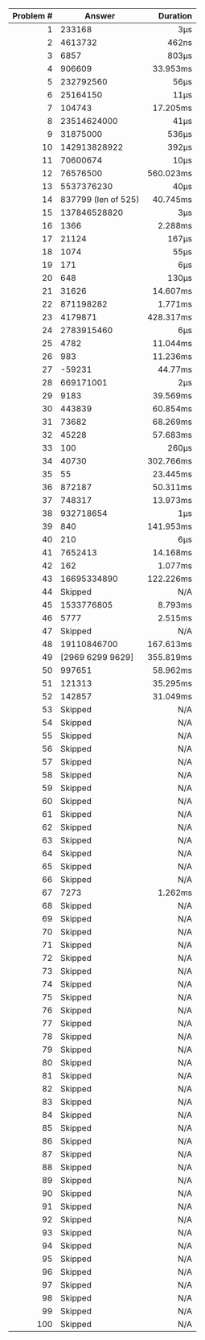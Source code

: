 |Problem #|Answer|Duration|
|-:|-|-:|
|1|233168|3µs|
|2|4613732|462ns|
|3|6857|803µs|
|4|906609|33.953ms|
|5|232792560|56µs|
|6|25164150|11µs|
|7|104743|17.205ms|
|8|23514624000|41µs|
|9|31875000|536µs|
|10|142913828922|392µs|
|11|70600674|10µs|
|12|76576500|560.023ms|
|13|5537376230|40µs|
|14|837799 (len of 525)|40.745ms|
|15|137846528820|3µs|
|16|1366|2.288ms|
|17|21124|167µs|
|18|1074|55µs|
|19|171|6µs|
|20|648|130µs|
|21|31626|14.607ms|
|22|871198282|1.771ms|
|23|4179871|428.317ms|
|24|2783915460|6µs|
|25|4782|11.044ms|
|26|983|11.236ms|
|27|-59231|44.77ms|
|28|669171001|2µs|
|29|9183|39.569ms|
|30|443839|60.854ms|
|31|73682|68.269ms|
|32|45228|57.683ms|
|33|100|260µs|
|34|40730|302.766ms|
|35|55|23.445ms|
|36|872187|50.311ms|
|37|748317|13.973ms|
|38|932718654|1µs|
|39|840|141.953ms|
|40|210|6µs|
|41|7652413|14.168ms|
|42|162|1.077ms|
|43|16695334890|122.226ms|
|44|Skipped|N/A|
|45|1533776805|8.793ms|
|46|5777|2.515ms|
|47|Skipped|N/A|
|48|19110846700|167.613ms|
|49|[2969 6299 9629]|355.819ms|
|50|997651|58.962ms|
|51|121313|35.295ms|
|52|142857|31.049ms|
|53|Skipped|N/A|
|54|Skipped|N/A|
|55|Skipped|N/A|
|56|Skipped|N/A|
|57|Skipped|N/A|
|58|Skipped|N/A|
|59|Skipped|N/A|
|60|Skipped|N/A|
|61|Skipped|N/A|
|62|Skipped|N/A|
|63|Skipped|N/A|
|64|Skipped|N/A|
|65|Skipped|N/A|
|66|Skipped|N/A|
|67|7273|1.262ms|
|68|Skipped|N/A|
|69|Skipped|N/A|
|70|Skipped|N/A|
|71|Skipped|N/A|
|72|Skipped|N/A|
|73|Skipped|N/A|
|74|Skipped|N/A|
|75|Skipped|N/A|
|76|Skipped|N/A|
|77|Skipped|N/A|
|78|Skipped|N/A|
|79|Skipped|N/A|
|80|Skipped|N/A|
|81|Skipped|N/A|
|82|Skipped|N/A|
|83|Skipped|N/A|
|84|Skipped|N/A|
|85|Skipped|N/A|
|86|Skipped|N/A|
|87|Skipped|N/A|
|88|Skipped|N/A|
|89|Skipped|N/A|
|90|Skipped|N/A|
|91|Skipped|N/A|
|92|Skipped|N/A|
|93|Skipped|N/A|
|94|Skipped|N/A|
|95|Skipped|N/A|
|96|Skipped|N/A|
|97|Skipped|N/A|
|98|Skipped|N/A|
|99|Skipped|N/A|
|100|Skipped|N/A|
